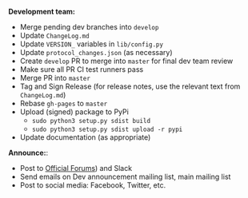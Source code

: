 **Development team:**

- Merge pending dev branches into `develop`
- Update `ChangeLog.md`
- Update `VERSION_` variables in `lib/config.py`
- Update `protocol_changes.json` (as necessary)
- Create `develop` PR to merge into `master` for final dev team review
- Make sure all PR CI test runners pass
- Merge PR into `master`
- Tag and Sign Release (for release notes, use the relevant text from `ChangeLog.md`)
- Rebase `gh-pages` to `master`
- Upload (signed) package to PyPi
	* `sudo python3 setup.py sdist build`
	* `sudo python3 setup.py sdist upload -r pypi`
- Update documentation (as appropriate)

**Announce:**:

- Post to [Official Forums](https://aspiretalk.org/t/new-version-announcements-aspire-and-aspired/363)) and Slack
- Send emails on Dev announcement mailing list, main mailing list 
- Post to social media: Facebook, Twitter, etc.
